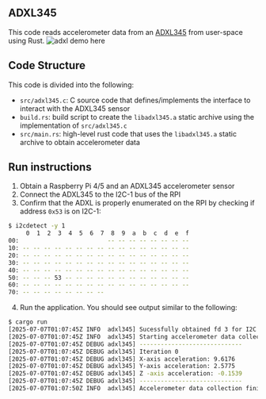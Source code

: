 ## ADXL345

This code reads accelerometer data from an [ADXL345](https://www.adafruit.com/product/1231?srsltid=AfmBOor_9QODrvvVQmg_ze4qzYp7RrGCFvxcl0hvC4oOAOO5H5hRJ3ZV) from user-space using Rust.
![adxl demo here](assets/videos/adxl345_demo.gif.gif)

## Code Structure

This code is divided into the following:
- `src/adxl345.c`: C source code that defines/implements the interface to interact with the ADXL345 sensor
- `build.rs`: build script to create the `libadxl345.a` static archive using the implementation of `src/adxl345.c`
- `src/main.rs`: high-level rust code that uses the `libadxl345.a` static archive to obtain accelerometer data 

## Run instructions

1. Obtain a Raspberry Pi 4/5 and an ADXL345 accelerometer sensor
2. Connect the ADXL345 to the I2C-1 bus of the RPI
3. Confirm that the ADXL is properly enumerated on the RPI by checking if address `0x53` is on I2C-1:
```bash
$ i2cdetect -y 1
     0  1  2  3  4  5  6  7  8  9  a  b  c  d  e  f
00:                         -- -- -- -- -- -- -- -- 
10: -- -- -- -- -- -- -- -- -- -- -- -- -- -- -- -- 
20: -- -- -- -- -- -- -- -- -- -- -- -- -- -- -- -- 
30: -- -- -- -- -- -- -- -- -- -- -- -- -- -- -- -- 
40: -- -- -- -- -- -- -- -- -- -- -- -- -- -- -- -- 
50: -- -- -- 53 -- -- -- -- -- -- -- -- -- -- -- -- 
60: -- -- -- -- -- -- -- -- -- -- -- -- -- -- -- -- 
70: -- -- -- -- -- -- -- --
```
4. Run the application. You should see output similar to the following:
```bash
$ cargo run
[2025-07-07T01:07:45Z INFO  adxl345] Sucessfully obtained fd 3 for I2C bus
[2025-07-07T01:07:45Z INFO  adxl345] Starting accelerometer data collection...
[2025-07-07T01:07:45Z DEBUG adxl345] -----------------------------
[2025-07-07T01:07:45Z DEBUG adxl345] Iteration 0
[2025-07-07T01:07:45Z DEBUG adxl345] X-axis acceleration: 9.6176
[2025-07-07T01:07:45Z DEBUG adxl345] Y-axis acceleration: 2.5775
[2025-07-07T01:07:45Z DEBUG adxl345] Z -axis acceleration: -0.1539
[2025-07-07T01:07:45Z DEBUG adxl345] -----------------------------
[2025-07-07T01:07:50Z INFO  adxl345] Accelerometer data collection finished!
```
